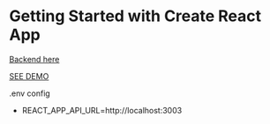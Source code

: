 # Getting Started with Create React App

[Backend here](https://github.com/Abdugaffor-97/book-store-backend)

[SEE DEMO](https://zealous-heyrovsky-4e3c4c.netlify.app)

.env config

- REACT_APP_API_URL=http://localhost:3003
